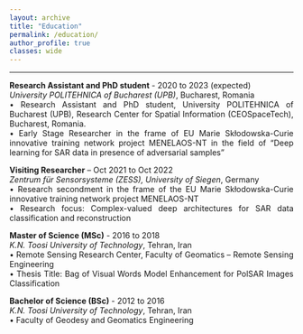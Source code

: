 ```yaml
---
layout: archive
title: "Education"
permalink: /education/
author_profile: true
classes: wide
---
```


<style>
p {
  text-align: justify;
}
</style>


---

**Research Assistant and PhD student** - 2020 to 2023 (expected)  
*University POLITEHNICA of Bucharest (UPB)*, Bucharest, Romania  
•	Research Assistant and PhD student, University POLITEHNICA of Bucharest (UPB), Research Center for Spatial Information (CEOSpaceTech), Bucharest, Romania.  
•	Early Stage Researcher in the frame of EU Marie Skłodowska-Curie innovative training network project MENELAOS-NT in the field of “Deep learning for SAR data in presence of adversarial samples”

**Visiting Researcher** – Oct 2021 to Oct 2022  
*Zentrum für Sensorsysteme (ZESS), University of Siegen*, Germany  
•	Research secondment in the frame of the EU Marie Skłodowska-Curie innovative training network project MENELAOS-NT  
•	Research focus: Complex-valued deep architectures for SAR data classification and reconstruction

**Master of Science (MSc)** - 2016 to 2018  
*K.N. Toosi University of Technology*, Tehran, Iran  
•	Remote Sensing Research Center, Faculty of Geomatics – Remote Sensing Engineering  
•	Thesis Title: Bag of Visual Words Model Enhancement for PolSAR Images Classification

**Bachelor of Science (BSc)** - 2012 to 2016  
*K.N. Toosi University of Technology*, Tehran, Iran  
•	Faculty of Geodesy and Geomatics Engineering


